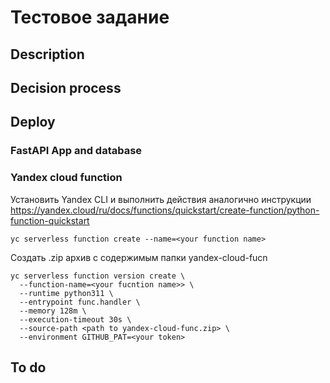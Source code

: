 # Тестовое задание
## Description

## Decision process

## Deploy

### FastAPI App and database


### Yandex cloud function
Установить Yandex CLI и выполнить действия аналогично инструкции
https://yandex.cloud/ru/docs/functions/quickstart/create-function/python-function-quickstart
```
yc serverless function create --name=<your function name>
```
Создать .zip архив с содержимым папки yandex-cloud-fucn
```
yc serverless function version create \
  --function-name=<your fucntion name>> \
  --runtime python311 \
  --entrypoint func.handler \
  --memory 128m \
  --execution-timeout 30s \
  --source-path <path to yandex-cloud-func.zip> \
  --environment GITHUB_PAT=<your token>
```
## To do
